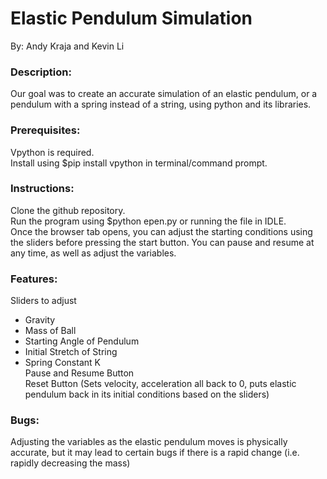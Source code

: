 # Elastic Pendulum Simulation
By: Andy Kraja and Kevin Li

### Description:
Our goal was to create an accurate simulation of an elastic pendulum, or a pendulum with a spring instead of a string, using python and its libraries.

### Prerequisites:
Vpython is required.  
Install using $pip install vpython in terminal/command prompt.

### Instructions:
Clone the github repository.  
Run the program using $python epen.py or running the file in IDLE.  
Once the browser tab opens, you can adjust the starting conditions using the sliders before pressing the start button. You can pause and resume at any time, as well as adjust the variables.

### Features:
Sliders to adjust  
  - Gravity  
  - Mass of Ball
  - Starting Angle of Pendulum
  - Initial Stretch of String
  - Spring Constant K  
Pause and Resume Button  
Reset Button (Sets velocity, acceleration all back to 0, puts elastic pendulum back in its initial conditions based on the sliders)
### Bugs:
Adjusting the variables as the elastic pendulum moves is physically accurate, but it may lead to certain bugs if there is a rapid change (i.e. rapidly decreasing the mass)
